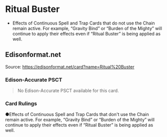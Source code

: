 # Ritual Buster

*   Effects of Continuous Spell and Trap Cards that do not use the Chain remain active. For example, “Gravity Bind” or “Burden of the Mighty” will continue to apply their effects even if “Ritual Buster” is being applied as well.

## Edisonformat.net

Source: https://edisonformat.net/card?name=Ritual%20Buster

### Edison-Accurate PSCT

> No Edison-Accurate PSCT available for this card.

### Card Rulings

●Effects of Continuous Spell and Trap Cards that don't use the Chain remain active. For example, “Gravity Bind” or “Burden of the Mighty” will continue to apply their effects even if “Ritual Buster” is being applied as well.
            